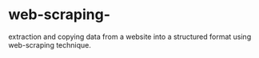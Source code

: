 # web-scraping-
 extraction and copying  data from a website into a structured format using web-scraping technique.
